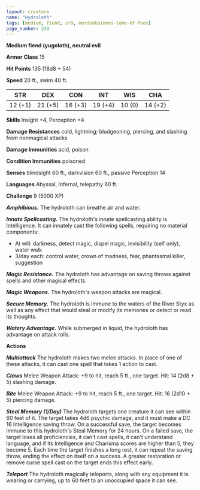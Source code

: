 ```yaml
---
layout: creature
name: "Hydroloth"
tags: [medium, fiend, cr9, mordenkainens-tome-of-foes]
page_number: 249
---
```


**Medium fiend (yugoloth), neutral evil**

**Armor Class** 15

**Hit Points** 135  (18d8 + 54)

**Speed** 20 ft., swim 40 ft.

|   STR   |   DEX   |   CON   |   INT   |   WIS   |   CHA   |
|:-------:|:-------:|:-------:|:-------:|:-------:|:-------:|
| 12 (+1) | 21 (+5) | 16 (+3) | 19 (+4) | 10 (0) | 14 (+2) |

**Skills** Insight +4, Perception +4

**Damage Resistances** cold, lightning; bludgeoning, piercing, and slashing from nonmagical attacks

**Damage Immunities** acid, poison

**Condition Immunities** poisoned

**Senses** blindsight 60 ft., darkvision 60 ft., passive Perception 14

**Languages** Abyssal, Infernal, telepathy 60 ft.

**Challenge** 9 (5000 XP)

***Amphibious.*** The hydroloth can breathe air and water.

***Innate Spellcasting.*** The hydroloth's innate spellcasting ability is Intelligence. It can innately cast the following spells, requiring no material components:
* At will: darkness, detect magic, dispel magic, invisibility (self only), water walk
* 3/day each: control water, crown of madness, fear, phantasmal killer, suggestion

***Magic Resistance.*** The hydroloth has advantage on saving throws against spells and other magical effects.

***Magic Weapons.*** The hydroloth's weapon attacks are magical.

***Secure Memory.*** The hydroloth is immune to the waters of the River Styx as well as any effect that would steal or modify its memories or detect or read its thoughts.

***Watery Advantage.*** While submerged in liquid, the hydroloth has advantage on attack rolls.

**Actions**

***Multiattack*** The hydroloth makes two melee attacks. In place of one of these attacks, it can cast one spell that takes 1 action to cast.

***Claws*** Melee Weapon Attack: +9 to hit, reach 5 ft., one target. Hit: 14 (2d8 + 5) slashing damage.

***Bite*** Melee Weapon Attack: +9 to hit, reach 5 ft., one target. Hit: 16 (2d10 + 5) piercing damage.

***Steal Memory (1/Day)*** The hydroloth targets one creature it can see within 60 feet of it. The target takes 4d6 psychic damage, and it must make a DC 16 Intelligence saving throw. On a successful save, the target becomes immune to this hydroloth's Steal Memory for 24 hours. On a failed save, the target loses all proficiencies, it can't cast spells, it can't understand language, and if its Intelligence and Charisma scores are higher than 5, they become 5. Each time the target finishes a long rest, it can repeat the saving throw, ending the effect on itself on a success. A greater restoration or remove curse spell cast on the target ends this effect early.

***Teleport*** The hydroloth magically teleports, along with any equipment it is wearing or carrying, up to 60 feet to an unoccupied space it can see.